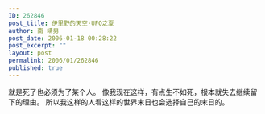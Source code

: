 ```yaml
---
ID: 262846
post_title: 伊里野的天空·UFO之夏
author: 南 靖男
post_date: 2006-01-18 00:28:22
post_excerpt: ""
layout: post
permalink: 2006/01/262846
published: true
---
```

就是死了也必须为了某个人。
像我现在这样，有点生不如死，根本就失去继续留下的理由。
所以我这样的人看这样的世界末日也会选择自己的末日的。